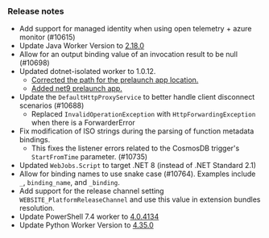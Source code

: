 ### Release notes

<!-- Please add your release notes in the following format:
- My change description (#PR)
-->
- Add support for managed identity when using open telemetry + azure monitor (#10615)
- Update Java Worker Version to [2.18.0](https://github.com/Azure/azure-functions-java-worker/releases/tag/2.18.0)
- Allow for an output binding value of an invocation result to be null (#10698)
- Updated dotnet-isolated worker to 1.0.12.
  - [Corrected the path for the prelaunch app location.](https://github.com/Azure/azure-functions-dotnet-worker/pull/2897)
  - [Added net9 prelaunch app.](https://github.com/Azure/azure-functions-dotnet-worker/pull/2898)
- Update the `DefaultHttpProxyService` to better handle client disconnect scenarios (#10688)
  - Replaced `InvalidOperationException` with `HttpForwardingException` when there is a ForwarderError
- Fix modification of ISO strings during the parsing of function metadata bindings.
  - This fixes the listener errors related to the CosmosDB trigger's `StartFromTime` parameter. (#10735)
- Updated `WebJobs.Script` to target .NET 8 (instead of .NET Standard 2.1)
- Allow for binding names to use snake case (#10764). Examples include `_`, `binding_name`, and `_binding`.
- Add support for the release channel setting `WEBSITE_PlatformReleaseChannel` and use this value in extension bundles resolution.
- Update PowerShell 7.4 worker to [4.0.4134](https://github.com/Azure/azure-functions-powershell-worker/releases/tag/v4.0.4134)
- Update Python Worker Version to [4.35.0](https://github.com/Azure/azure-functions-python-worker/releases/tag/4.35.0)
